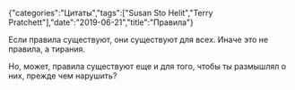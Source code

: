 {"categories":"Цитаты","tags":["Susan Sto Helit","Terry Pratchett"],"date":"2019-06-21","title":"Правила"}

Если правила существуют, они существуют для всех. Иначе это не правила, а тирания.

Но, может, правила существуют еще и для того, чтобы ты размышлял о них, прежде чем нарушить?

